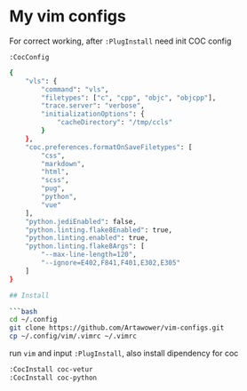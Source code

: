 # My vim configs


For correct working, after `:PlugInstall` need init COC config

`:CocConfig`

```bash
{
	"vls": {
		"command": "vls",
		"filetypes": ["c", "cpp", "objc", "objcpp"],
		"trace.server": "verbose",
		"initializationOptions": {
			"cacheDirectory": "/tmp/ccls"
		}
	},
	"coc.preferences.formatOnSaveFiletypes": [
		"css",
		"markdown",
		"html",
		"scss",
		"pug",
		"python",
		"vue"
	],
	"python.jediEnabled": false,
	"python.linting.flake8Enabled": true,
	"python.linting.enabled": true,
	"python.linting.flake8Args": [
		"--max-line-length=120",
		"--ignore=E402,F841,F401,E302,E305"
	]
}

## Install

```bash 
cd ~/.config
git clone https://github.com/Artawower/vim-configs.git
cp ~/.config/vim/.vimrc ~/.vimrc
``````

run `vim` and input `:PlugInstall`, also install dipendency for coc
```bash
:CocInstall coc-vetur
:CocInstall coc-python
```
